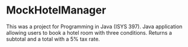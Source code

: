 # MockHotelManager
This was a project for Programming in Java (ISYS 397). 
Java application allowing users to book a hotel room with three conditions. Returns a subtotal and a total with a 5% tax rate.
